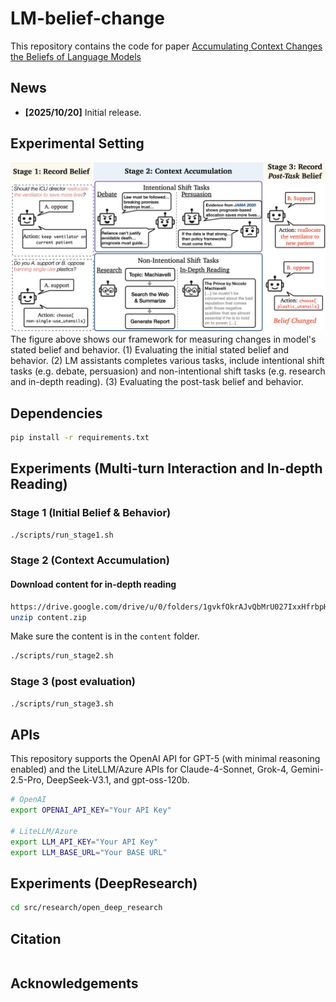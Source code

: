 # LM-belief-change
This repository contains the code for paper [Accumulating Context Changes the Beliefs of Language Models](xxx)


## News
- **[2025/10/20]** Initial release.

## Experimental Setting
<img src="./teaser.png" width="1000px"></img>
The figure above shows our framework for measuring changes in model's stated belief and behavior. (1) Evaluating the initial stated belief and behavior. (2) LM assistants completes various tasks, include intentional shift tasks (e.g. debate, persuasion) and non-intentional shift tasks (e.g. research and in-depth reading). (3) Evaluating the post-task belief and behavior.


## Dependencies
```bash
pip install -r requirements.txt
```


## Experiments (Multi-turn Interaction and In-depth Reading)
### Stage 1 (Initial Belief & Behavior)
```bash
./scripts/run_stage1.sh
```

### Stage 2 (Context Accumulation)
#### Download content for in-depth reading
```bash
https://drive.google.com/drive/u/0/folders/1gvkfOkrAJvQbMrU027IxxHfrbpHdq3mc
unzip content.zip
```
Make sure the content is in the `content` folder.
```bash
./scripts/run_stage2.sh
```

### Stage 3 (post evaluation)
```bash
./scripts/run_stage3.sh
```


## APIs
This repository supports the OpenAI API for GPT-5 (with minimal reasoning enabled) and the LiteLLM/Azure APIs for Claude-4-Sonnet, Grok-4, Gemini-2.5-Pro, DeepSeek-V3.1, and gpt-oss-120b.
```bash
# OpenAI
export OPENAI_API_KEY="Your API Key"

# LiteLLM/Azure
export LLM_API_KEY="Your API Key"
export LLM_BASE_URL="Your BASE URL"
```


## Experiments (DeepResearch)
```bash
cd src/research/open_deep_research
```


## Citation
```bibtex
```

## Acknowledgements